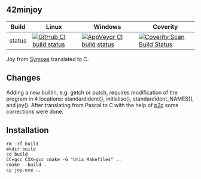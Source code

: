 42minjoy
--------

Build|Linux|Windows|Coverity
---|---|---|---
status|[![GitHub CI build status](https://github.com/Wodan58/42minjoy/actions/workflows/cmake.yml/badge.svg)](https://github.com/Wodan58/42minjoy/actions/workflows/cmake.yml)|[![AppVeyor CI build status](https://ci.appveyor.com/api/projects/status/github/Wodan58/42minjoy?branch=master&svg=true)](https://ci.appveyor.com/project/Wodan58/42minjoy)|[![Coverity Scan Build Status](https://img.shields.io/coverity/scan/14611.svg)](https://scan.coverity.com/projects/wodan58-42minjoy)

Joy from [Sympas](https://github.com/nickelsworth/sympas/blob/master/text/18-minijoy.org) translated to C.

Changes
-------

Adding a new builtin, e.g. getch or putch, requires modification of the program
in 4 locations: standardident{}, initialise(), standardident\_NAMES[], and
joy().  After translating from Pascal to C with the help of
[p2c](https://github.com/Classic-Tools/p2c) some corrections were done.

Installation
------------

    rm -rf build
    mkdir build
    cd build
    CC=gcc CXX=gcc cmake -G "Unix Makefiles" ..
    cmake --build .
    cp joy.exe ..

